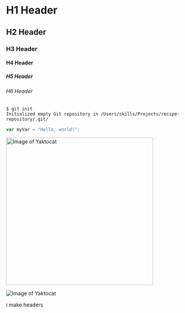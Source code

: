 # H1 Header
## H2 Header
### H3 Header 
#### H4 Header 
##### H5 Header 
###### H6 Header 

```
$ git init
Initialized empty Git repository in /Users/skills/Projects/recipe-repository/.git/
```

``` javascript
var myVar = "Hello, world!";
```

<img alt="Image of Yaktocat" src=https://octodex.github.com/images/yaktocat.png width=400>

![Image of Yaktocat](https://octodex.github.com/images/yaktocat.png)

i make headers



